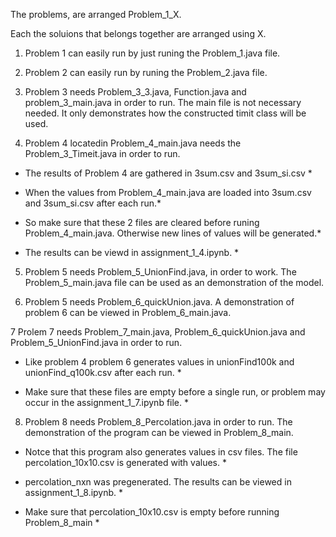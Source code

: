 The problems, are arranged Problem_1_X.

Each the soluions that belongs together are arranged using X.

1. Problem 1 can easily run by just runing the Problem_1.java file.

2. Problem 2 can easily run by runing the Problem_2.java file.

3. Problem 3 needs Problem_3_3.java, Function.java and problem_3_main.java in order to run. The main file is not necessary needed. It only demonstrates how the constructed timit class will be used.

4. Problem 4 locatedin Problem_4_main.java needs the Problem_3_Timeit.java in order to run.

* The results of Problem 4 are gathered in 3sum.csv and 3sum_si.csv *

* When the values from Problem_4_main.java are loaded into 3sum.csv and 3sum_si.csv after each run.*

* So make sure that these 2 files are cleared before runing Problem_4_main.java. Otherwise new lines of values will be generated.*

*  The results can be viewd in assignment_1_4.ipynb. *

5. Problem 5 needs Problem_5_UnionFind.java, in order to work. The Problem_5_main.java file can be used as an demonstration of the model.

6. Problem 5 needs Problem_6_quickUnion.java. A demonstration of problem 6 can be viewed in Problem_6_main.java.

7 Prolem 7 needs Problem_7_main.java, Problem_6_quickUnion.java and Problem_5_UnionFind.java in order to run. 

* Like problem 4 problem 6 generates values in unionFind100k and unionFind_q100k.csv after each run. *

* Make sure that these files are empty before a single run, or problem may occur in the assignment_1_7.ipynb file. *

8. Problem 8 needs Problem_8_Percolation.java in order to run. The demonstration of the program can be viewed in Problem_8_main.

* Notce that this program also generates values in csv files. The file percolation_10x10.csv is generated with values.  *

* percolation_nxn was pregenerated. The results can be viewed in assignment_1_8.ipynb. *

* Make sure that percolation_10x10.csv is empty before running Problem_8_main * 